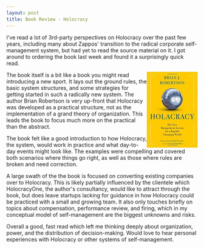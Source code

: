 ```yaml
---
layout: post
title: Book Review - Holocracy
---
```


I've read a lot of 3rd-party perspectives on Holocracy over the past few years, including many about Zappos' transition to the radical corporate self-management system, but had yet to read the source material on it. I got around to ordering the book last week and found it a surprisingly quick read.

<img alt="Holocracy Cover" src="/images/holocracy.jpg" align="right"/>

The book itself is a bit like a book you might read introducing a new sport. It lays out the ground rules, the basic system structures, and some strategies for getting started in such a radically new system. The author Brian Robertson is very up-front that Holocracy was developed as a practical structure, not as the implementation of a grand theory of organization. This leads the book to focus much more on the practical than the abstract.

The book felt like a good introduction to how Holocracy, the system, would work in practice and what day-to-day events might look like. The examples were compelling and covered both scenarios where things go right, as well as those where rules are broken and need correction.

A large swath of the the book is focused on converting existing companies over to Holocracy. This is likely partially influenced by the clientele which HolocracyOne, the author's consultancy, would like to attract through the book, but does leave startups lacking for guidance in how Holocracy could be practiced with a small and growing team. It also only touches briefly on topics about compensation, performance review, and firing, which in my conceptual model of self-management are the biggest unknowns and risks.

Overall a good, fast read which left me thinking deeply about organization, power, and the distribution of decision-making. Would love to hear personal experiences with Holocracy or other systems of self-management.

